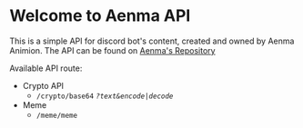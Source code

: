Welcome to Aenma API
====================

This is a simple API for discord bot's content, created and owned by Aenma Animion.
The API can be found on [Aenma's Repository](https://github.com/AmethystAnimion/Aenma-API)

Available API route:
- Crypto API
  - `/crypto/base64` *`?text&encode|decode`*
- Meme
  - `/meme/meme`